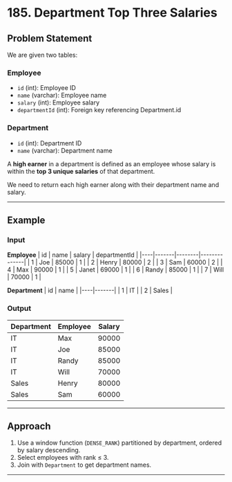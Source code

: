 # 185. Department Top Three Salaries

## Problem Statement
We are given two tables:

### Employee
- `id` (int): Employee ID
- `name` (varchar): Employee name
- `salary` (int): Employee salary
- `departmentId` (int): Foreign key referencing Department.id

### Department
- `id` (int): Department ID
- `name` (varchar): Department name

A **high earner** in a department is defined as an employee whose salary is within the **top 3 unique salaries** of that department.

We need to return each high earner along with their department name and salary.

---

## Example

### Input
**Employee**
| id | name  | salary | departmentId |
|----|-------|--------|--------------|
| 1  | Joe   | 85000  | 1            |
| 2  | Henry | 80000  | 2            |
| 3  | Sam   | 60000  | 2            |
| 4  | Max   | 90000  | 1            |
| 5  | Janet | 69000  | 1            |
| 6  | Randy | 85000  | 1            |
| 7  | Will  | 70000  | 1            |

**Department**
| id | name  |
|----|-------|
| 1  | IT    |
| 2  | Sales |

### Output
| Department | Employee | Salary |
|------------|----------|--------|
| IT         | Max      | 90000  |
| IT         | Joe      | 85000  |
| IT         | Randy    | 85000  |
| IT         | Will     | 70000  |
| Sales      | Henry    | 80000  |
| Sales      | Sam      | 60000  |

---

## Approach
1. Use a window function (`DENSE_RANK`) partitioned by department, ordered by salary descending.  
2. Select employees with rank ≤ 3.  
3. Join with `Department` to get department names.  

---


